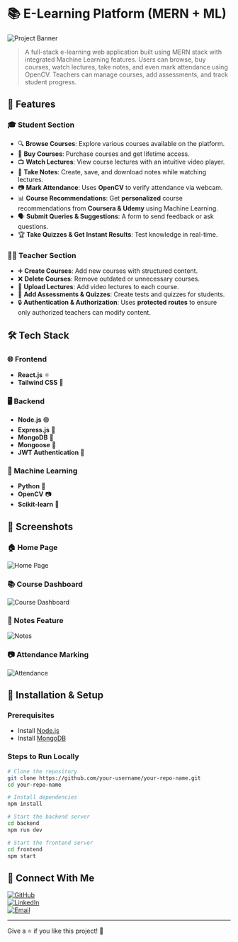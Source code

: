 # 📚 E-Learning Platform (MERN + ML)

![Project Banner](https://via.placeholder.com/1000x400?text=E-Learning+Platform)  

> A full-stack e-learning web application built using MERN stack with integrated Machine Learning features. Users can browse, buy courses, watch lectures, take notes, and even mark attendance using OpenCV. Teachers can manage courses, add assessments, and track student progress.

## 🚀 Features

### 🎓 Student Section
- 🔍 **Browse Courses**: Explore various courses available on the platform.
- 🛒 **Buy Courses**: Purchase courses and get lifetime access.
- 📺 **Watch Lectures**: View course lectures with an intuitive video player.
- 📝 **Take Notes**: Create, save, and download notes while watching lectures.
- 📷 **Mark Attendance**: Uses **OpenCV** to verify attendance via webcam.
- 📊 **Course Recommendations**: Get **personalized** course recommendations from **Coursera & Udemy** using Machine Learning.
- 🗣️ **Submit Queries & Suggestions**: A form to send feedback or ask questions.
- 🏆 **Take Quizzes & Get Instant Results**: Test knowledge in real-time.

### 👨‍🏫 Teacher Section
- ➕ **Create Courses**: Add new courses with structured content.
- ❌ **Delete Courses**: Remove outdated or unnecessary courses.
- 🎥 **Upload Lectures**: Add video lectures to each course.
- 📝 **Add Assessments & Quizzes**: Create tests and quizzes for students.
- 🔒 **Authentication & Authorization**: Uses **protected routes** to ensure only authorized teachers can modify content.

## 🛠️ Tech Stack

### 🌐 Frontend
- **React.js** ⚛️
- **Tailwind CSS** 🎨

### 🖥️ Backend
- **Node.js** 🟢
- **Express.js** 🚀
- **MongoDB** 🍃
- **Mongoose** 📄
- **JWT Authentication** 🔐

### 🤖 Machine Learning
- **Python** 🐍
- **OpenCV** 📷
- **Scikit-learn** 🔢

## 📸 Screenshots

### 🏠 Home Page
![Home Page](https://via.placeholder.com/800x400?text=Home+Page)

### 📚 Course Dashboard
![Course Dashboard](https://via.placeholder.com/800x400?text=Course+Dashboard)

### 📝 Notes Feature
![Notes](https://via.placeholder.com/800x400?text=Notes+Feature)

### 📷 Attendance Marking
![Attendance](https://via.placeholder.com/800x400?text=Attendance+System)

## 📂 Installation & Setup

### Prerequisites
- Install [Node.js](https://nodejs.org/)
- Install [MongoDB](https://www.mongodb.com/)

### Steps to Run Locally
```bash
# Clone the repository
git clone https://github.com/your-username/your-repo-name.git
cd your-repo-name

# Install dependencies
npm install

# Start the backend server
cd backend
npm run dev

# Start the frontend server
cd frontend
npm start
```

## 💌 Connect With Me
[![GitHub](https://img.shields.io/badge/GitHub-black?style=for-the-badge&logo=github)](https://github.com/your-username)  
[![LinkedIn](https://img.shields.io/badge/LinkedIn-blue?style=for-the-badge&logo=linkedin)](https://linkedin.com/in/your-profile)  
[![Email](https://img.shields.io/badge/Email-red?style=for-the-badge&logo=gmail)](mailto:your-email@gmail.com)

---
Give a ⭐ if you like this project! 🚀
